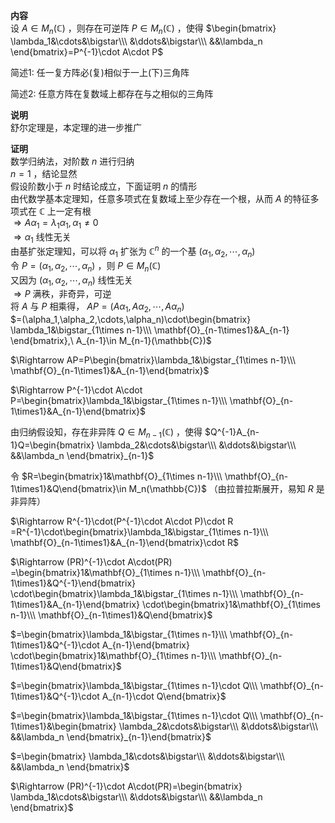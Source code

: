 **内容**  
设 $A\in M_n(\mathbb{C})$ ，则存在可逆阵 $P\in M_n(\mathbb{C})$ ，使得 $\begin{bmatrix}  
\lambda_1&\cdots&\bigstar\\\  
&\ddots&\bigstar\\\  
&&\lambda_n  
\end{bmatrix}=P^{-1}\cdot A\cdot P$  
  
简述1: 任一复方阵必(复)相似于一上(下)三角阵  
  
简述2: 任意方阵在复数域上都存在与之相似的三角阵  
  
**说明**  
舒尔定理是，本定理的进一步推广  
  
**证明**  
数学归纳法，对阶数 $n$ 进行归纳  
$n=1$ ，结论显然  
假设阶数小于 $n$ 时结论成立，下面证明 $n$ 的情形  
由代数学基本定理知，任意多项式在复数域上至少存在一个根，从而 $A$ 的特征多项式在 $\mathbb{C}$ 上一定有根  
$\Rightarrow A\alpha_1=\lambda_1\alpha_1,\alpha_1\neq0$  
$\Rightarrow\alpha_1$ 线性无关  
由基扩张定理知，可以将 $\alpha_1$ 扩张为 $\mathbb{C}^n$ 的一个基 $(\alpha_1,\alpha_2,\cdots,\alpha_n)$  
令 $P=(\alpha_1,\alpha_2,\cdots,\alpha_n)$ ，则 $P\in M_n(\mathbb{C})$  
又因为 $(\alpha_1,\alpha_2,\cdots,\alpha_n)$ 线性无关  
$\Rightarrow P$ 满秩，非奇异，可逆  
将 $A$ 与 $P$ 相乘得， $AP=(A\alpha_1,A\alpha_2,\cdots,A\alpha_n)$  
$=(\alpha_1,\alpha_2,\cdots,\alpha_n)\cdot\begin{bmatrix}  
\lambda_1&\bigstar_{1\times n-1}\\\  
\mathbf{O}_{n-1\times1}&A_{n-1}  
\end{bmatrix},\ A_{n-1}\in M_{n-1}(\mathbb{C})$  
  
$\Rightarrow AP=P\begin{bmatrix}\lambda_1&\bigstar_{1\times n-1}\\\ \mathbf{O}_{n-1\times1}&A_{n-1}\end{bmatrix}$  
  
$\Rightarrow P^{-1}\cdot A\cdot P=\begin{bmatrix}\lambda_1&\bigstar_{1\times n-1}\\\ \mathbf{O}_{n-1\times1}&A_{n-1}\end{bmatrix}$  
  
由归纳假设知，存在非异阵 $Q\in M_{n-1}(\mathbb{C})$ ，使得 $Q^{-1}A_{n-1}Q=\begin{bmatrix}  
\lambda_2&\cdots&\bigstar\\\  
&\ddots&\bigstar\\\  
&&\lambda_n  
\end{bmatrix}_{n-1}$  
  
令 $R=\begin{bmatrix}1&\mathbf{O}_{1\times n-1}\\\ \mathbf{O}_{n-1\times1}&Q\end{bmatrix}\in M_n(\mathbb{C})$ （由拉普拉斯展开，易知 $R$ 是非异阵）  
  
$\Rightarrow R^{-1}\cdot(P^{-1}\cdot A\cdot P)\cdot R  
=R^{-1}\cdot\begin{bmatrix}\lambda_1&\bigstar_{1\times n-1}\\\ \mathbf{O}_{n-1\times1}&A_{n-1}\end{bmatrix}\cdot R$  
  
$\Rightarrow (PR)^{-1}\cdot A\cdot(PR)  
=\begin{bmatrix}1&\mathbf{O}_{1\times n-1}\\\ \mathbf{O}_{n-1\times1}&Q^{-1}\end{bmatrix}  
\cdot\begin{bmatrix}\lambda_1&\bigstar_{1\times n-1}\\\ \mathbf{O}_{n-1\times1}&A_{n-1}\end{bmatrix}  
\cdot\begin{bmatrix}1&\mathbf{O}_{1\times n-1}\\\ \mathbf{O}_{n-1\times1}&Q\end{bmatrix}$  
  
$=\begin{bmatrix}\lambda_1&\bigstar_{1\times n-1}\\\ \mathbf{O}_{n-1\times1}&Q^{-1}\cdot A_{n-1}\end{bmatrix}  
\cdot\begin{bmatrix}1&\mathbf{O}_{1\times n-1}\\\ \mathbf{O}_{n-1\times1}&Q\end{bmatrix}$  
  
$=\begin{bmatrix}\lambda_1&\bigstar_{1\times n-1}\cdot Q\\\ \mathbf{O}_{n-1\times1}&Q^{-1}\cdot A_{n-1}\cdot Q\end{bmatrix}$  
  
$=\begin{bmatrix}\lambda_1&\bigstar_{1\times n-1}\cdot Q\\\  
\mathbf{O}_{n-1\times1}&\begin{bmatrix}  
\lambda_2&\cdots&\bigstar\\\  
&\ddots&\bigstar\\\  
&&\lambda_n  
\end{bmatrix}_{n-1}\end{bmatrix}$  
  
$=\begin{bmatrix}  
\lambda_1&\cdots&\bigstar\\\  
&\ddots&\bigstar\\\  
&&\lambda_n  
\end{bmatrix}$  
  
$\Rightarrow (PR)^{-1}\cdot A\cdot(PR)=\begin{bmatrix}  
\lambda_1&\cdots&\bigstar\\\  
&\ddots&\bigstar\\\  
&&\lambda_n  
\end{bmatrix}$  
